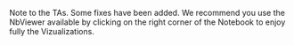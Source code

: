 Note to the TAs. Some fixes have been added. 
We recommend you use the NbViewer available by clicking on the right corner of the Notebook to enjoy fully the Vizualizations. 
